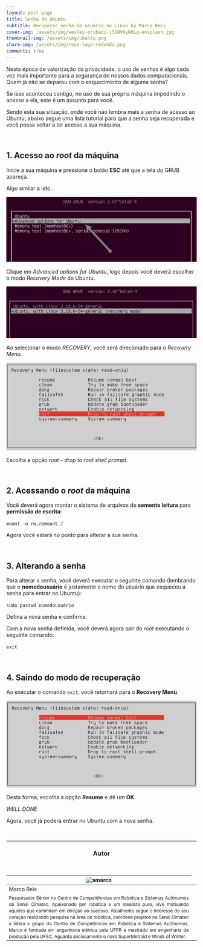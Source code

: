```yaml
---
layout: post-page
title: Senha do Ubuntu
subtitle: Recuperar senha de usuário no Linux by Marco Reis
cover-img: /assets/img/wesley-pribadi-iS1NV9yN0Lg-unsplash.jpg
thumbnail-img: /assets/img/ubuntu.png
share-img: /assets/img/rosa-logo-redondo.png
comments: true
---
```


<!-- ## Introdução -->

Nesta época de valorização da privacidade, o uso de senhas é algo cada vez mais importante para a segurança de nossos dados computacionais. Quem já não se deparou com o esquecimento de alguma senha? 

Se isso aconteceu contigo, no uso de sua própria máquina impedindo o acesso a ela, este é um assunto para você.

Sendo esta sua situação, onde você não lembra mais a senha de acesso ao Ubuntu, abaixo segue uma lista tutorial para que a senha seja recuperada e você possa voltar a ter acesso a sua máquina.

<br>

<!-- detalhamento -->

## 1. Acesso ao *root* da máquina
Inicie a sua máquina e pressione o botão **ESC** até que a tela do GRUB apareça.

Algo similar a isto...

[![](../assets/img/page-senha/GRUB-1.png)](../assets/img/page-senha/GRUB-1.png)

Clique em *Advanced options for Ubuntu*, logo depois você deverá escolher o modo *Recovery Mode* do Ubuntu.

![](../assets/img/page-senha/GRUB-2.png)

Ao selecionar o modo *RECOVERY*, você será direcionado para o *Recovery Menu*.

![](../assets/img/page-senha/GRUB-3-ROOT.png)

Escolha a opção *root - drop to root shell prompt*.

<br>

## 2. Acessando o *root* da máquina
Você deverá agora montar o sistema de arquivos de **somente leitura** para **permissão de escrita**:

`mount -o rw,remount /`

Agora você estará no ponto para alterar a sua senha.

<br>

## 3. Alterando a senha
Para alterar a senha, você deverá executar o seguinte comando (lembrando que o **nomedousuário** é justamente o nome do usuário que esqueceu a senha para entrar no Ubuntu):

`sudo passwd nomedousuário`

Defina a nova senha e confirme.

Com a nova senha definida, você deverá agora sair do *root* executando o seguinte comando:

`exit`

<br>

## 4. Saindo do modo de recuperação
Ao executar o comando `exit`, você retornará para o **Recovery Menu**.

![](../assets/img/page-senha/GRUB-RESUME.png)

Desta forma, escolha a opção **Resume** e dê um **OK**.

*WELL DONE*

Agora, você já poderá entrar no Ubuntu com a nova senha.

<br>

<!--
## Simulação
Como o projeto está em desenvolvimento, simulações parciais estão sendo testadas (referência).

<br>

## Live Action
Testes preliminares também estão sendo realizados em laboratório, onde alguns resultados foram alcançados.

<br>
-->

<hr>

<!-- autor -->
<center><h3 class="post-title">Autor</h3><br/></center>
<div class="row">
  <div class="col-xl-8 offset-xl-0 col-lg-4 offset-lg-0 center">
    <table class="table-borderless highlight">
      <thead>
        <tr>
          <th><img src="{{ 'assets/img/people/marcoreis8b&w-1.png' | relative_url }}" width="100" alt="amarco" class="img-fluid rounded-circle" /></th>
        </tr>
      </thead>
      <tbody>
        <tr class="font-weight-bolder" style="text-align: center margin-top: 0">
          <td>Marco Reis</td>
        </tr>
        <tr style="text-align: center" >
          <td style="vertical-align: top; text-align: justify"><small>Pesquisador Sênior no Centro de Competêhncias em Robótica e Sistemas Autônomos do Senai Cimatec. Apaixonado por robótica e um idealista puro, vive motivando aqueles que caminham em direção ao sucesso. Atualmente segue o interesse do seu coração realizando pesquisa na área de robótica, coordena projetos no Senai Cimatec e lidera o grupo do Centro de Competências em Robótica e Sistemas Autônomos. Marco é formado em engenharia elétrica pela UFPR e mestrado em engenharia de produção pela UFSC. Aguarda anciosamente o novo SuperMetroid e Winds of Winter.</small></td>
          <td></td>
        </tr>
      </tbody>
    </table>
  </div>
</div>

<br>
